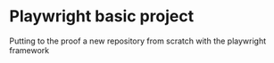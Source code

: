 # Playwright basic project
Putting to the proof a new repository from scratch with the playwright framework
